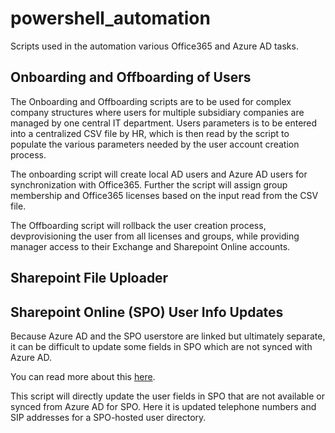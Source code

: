 # powershell_automation
Scripts used in the automation various Office365 and Azure AD tasks.

## Onboarding and Offboarding of Users

The Onboarding and Offboarding scripts are to be used for complex company structures where users for multiple subsidiary companies are managed by one central IT department.  Users parameters is to be entered into a centralized CSV file by HR, which is then read by the script to populate the various parameters needed by the user account creation process.

The onboarding script will create local AD users and Azure AD users for synchronization with Office365.  Further the script will assign group membership and Office365 licenses based on the input read from the CSV file.

The Offboarding script will rollback the user creation process, devprovisioning the user from all licenses and groups, while providing manager access to their Exchange and Sharepoint Online accounts.

## Sharepoint File Uploader


## Sharepoint Online (SPO) User Info Updates
Because Azure AD and the SPO userstore are linked but ultimately separate, it can be difficult to update some fields in SPO which are not synced with Azure AD.

You can read more about this [here](https://blog.atwork.at/post/SharePoint-Online-UserProfiles-and-the-story-about-synchronizing-with-Azure-Active-Directory).

This script will directly update the user fields in SPO that are not available or synced from Azure AD for SPO.  Here it is updated telephone numbers and SIP addresses for a SPO-hosted user directory.
